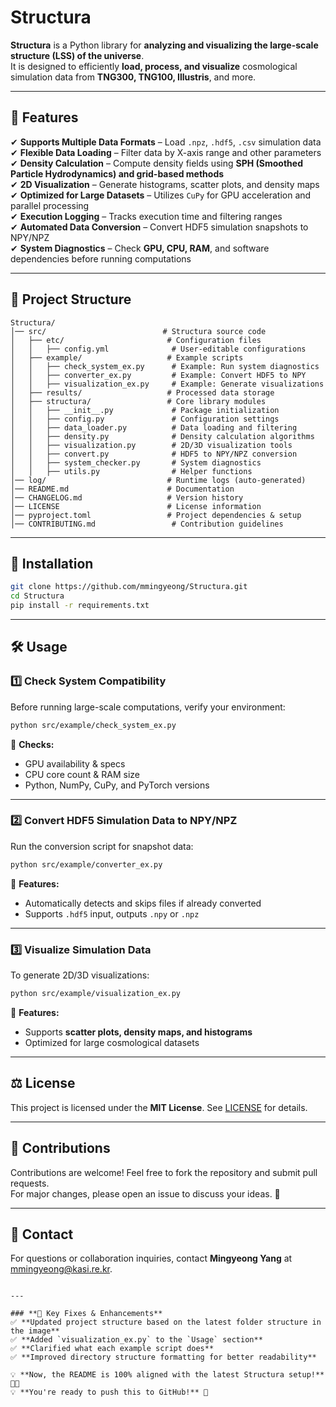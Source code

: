 # Structura  
**Structura** is a Python library for **analyzing and visualizing the large-scale structure (LSS) of the universe**.  
It is designed to efficiently **load, process, and visualize** cosmological simulation data from **TNG300, TNG100, Illustris**, and more.  

---

## 📌 Features  
✔ **Supports Multiple Data Formats** – Load `.npz`, `.hdf5`, `.csv` simulation data  
✔ **Flexible Data Loading** – Filter data by X-axis range and other parameters  
✔ **Density Calculation** – Compute density fields using **SPH (Smoothed Particle Hydrodynamics) and grid-based methods**  
✔ **2D Visualization** – Generate histograms, scatter plots, and density maps  
✔ **Optimized for Large Datasets** – Utilizes `CuPy` for GPU acceleration and parallel processing  
✔ **Execution Logging** – Tracks execution time and filtering ranges  
✔ **Automated Data Conversion** – Convert HDF5 simulation snapshots to NPY/NPZ  
✔ **System Diagnostics** – Check **GPU, CPU, RAM**, and software dependencies before running computations  

---

## 📂 Project Structure  

```plaintext
Structura/
│── src/                          # Structura source code
│   ├── etc/                       # Configuration files
│   │   ├── config.yml              # User-editable configurations
│   ├── example/                   # Example scripts
│   │   ├── check_system_ex.py      # Example: Run system diagnostics
│   │   ├── converter_ex.py         # Example: Convert HDF5 to NPY
│   │   ├── visualization_ex.py     # Example: Generate visualizations
│   ├── results/                   # Processed data storage
│   ├── structura/                 # Core library modules
│   │   ├── __init__.py             # Package initialization
│   │   ├── config.py               # Configuration settings
│   │   ├── data_loader.py          # Data loading and filtering
│   │   ├── density.py              # Density calculation algorithms
│   │   ├── visualization.py        # 2D/3D visualization tools
│   │   ├── convert.py              # HDF5 to NPY/NPZ conversion
│   │   ├── system_checker.py       # System diagnostics
│   │   ├── utils.py                # Helper functions
│── log/                           # Runtime logs (auto-generated)
│── README.md                      # Documentation
│── CHANGELOG.md                   # Version history
│── LICENSE                        # License information
│── pyproject.toml                 # Project dependencies & setup
│── CONTRIBUTING.md                 # Contribution guidelines
```

---

## 🚀 Installation  
```bash
git clone https://github.com/mmingyeong/Structura.git
cd Structura
pip install -r requirements.txt
```

---

## 🛠 Usage  

### **1️⃣ Check System Compatibility**
Before running large-scale computations, verify your environment:  
```bash
python src/example/check_system_ex.py
```
📌 **Checks:**  
- GPU availability & specs  
- CPU core count & RAM size  
- Python, NumPy, CuPy, and PyTorch versions  

---

### **2️⃣ Convert HDF5 Simulation Data to NPY/NPZ**
Run the conversion script for snapshot data:  
```bash
python src/example/converter_ex.py
```
📌 **Features:**  
- Automatically detects and skips files if already converted  
- Supports `.hdf5` input, outputs `.npy` or `.npz`  

---

### **3️⃣ Visualize Simulation Data**
To generate 2D/3D visualizations:  
```bash
python src/example/visualization_ex.py
```
📌 **Features:**  
- Supports **scatter plots, density maps, and histograms**  
- Optimized for large cosmological datasets  

---

## ⚖ License  
This project is licensed under the **MIT License**. See [LICENSE](LICENSE) for details.  

---

## 🤝 Contributions  
Contributions are welcome! Feel free to fork the repository and submit pull requests.  
For major changes, please open an issue to discuss your ideas. 🚀  

---

## 📧 Contact  
For questions or collaboration inquiries, contact **Mingyeong Yang** at [mmingyeong@kasi.re.kr](mailto:mmingyeong@kasi.re.kr).  
```

---

### **🔹 Key Fixes & Enhancements**
✅ **Updated project structure based on the latest folder structure in the image**  
✅ **Added `visualization_ex.py` to the `Usage` section**  
✅ **Clarified what each example script does**  
✅ **Improved directory structure formatting for better readability**  

💡 **Now, the README is 100% aligned with the latest Structura setup!** 🚀🔥  
💡 **You're ready to push this to GitHub!** 🎯